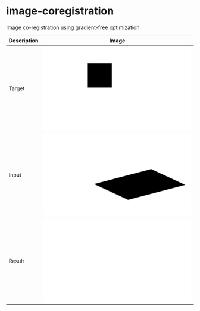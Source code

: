 # image-coregistration
Image co-registration using gradient-free optimization

| Description | Image |
| ----- | ----- | 
|Target |![Target image](data/target.png) |
|Input | ![Input image](data/input.png) | 
|Result | ![Result gif](data/output/progress.gif) |


